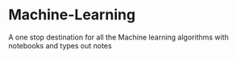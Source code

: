 # Machine-Learning
 A one stop destination for all the Machine learning algorithms with notebooks and types out notes 
